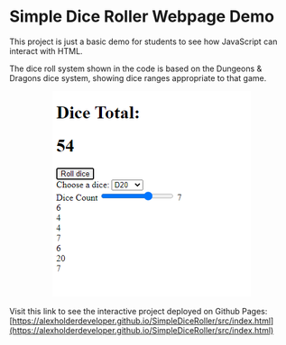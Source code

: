 # Simple Dice Roller Webpage Demo

This project is just a basic demo for students to see how JavaScript can interact with HTML.

The dice roll system shown in the code is based on the Dungeons & Dragons dice system, showing dice ranges appropriate to that game.

<p align="center">
    <img src="./docs/WebpageScreenshot001.png">
</p>

Visit this link to see the interactive project deployed on Github Pages:
[https://alexholderdeveloper.github.io/SimpleDiceRoller/src/index.html](https://alexholderdeveloper.github.io/SimpleDiceRoller/src/index.html)